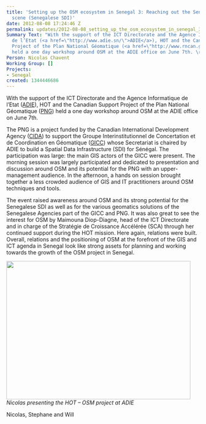 ```yaml
---
title: 'Setting up the OSM ecosystem in Senegal 3: Reaching out the Senegalese geomatics
  scene (Senegalese SDI)'
date: 2012-08-08 17:24:46 Z
permalink: updates/2012-08-08_setting_up_the_osm_ecosystem_in_senegal_3_reaching_out_the_senegalese_geomatics_
Summary Text: "With the support of the ICT Directorate and the Agence Informatique
  de l’Etat (<a href=\"http://www.adie.sn/\">ADIE</a>), HOT and the Canadian Support
  Project of the Plan National Géomatique (<a href=\"http://www.rncan.gc.ca/sciences-terre/a-propos/international/collaboration/4618\">PNG</a>)
  held a one day workshop around OSM at the ADIE office on June 7th. \r\n\r\n"
Person: Nicolas Chavent
Working Group: []
Projects:
- Senegal
created: 1344446686
---
```


<p>With the support of the ICT Directorate and the Agence Informatique de l’Etat (<a href="http://www.adie.sn/">ADIE</a>), HOT and the Canadian Support Project of the Plan National Géomatique (<a href="http://www.rncan.gc.ca/sciences-terre/a-propos/international/collaboration/4618">PNG</a>) held a one day workshop around OSM at the ADIE office on June 7th.</p><p>The PNG is a project funded by the Canadian International Development Agency (<a href="http://www.acdi-cida.gc.ca/home">CIDA</a>) to support the Groupe Interinstitutionnel de Concertation et de Coordination en Géomatique (<a href="http://www.en-afrique.info/?plan-national-geomatique-appel-a">GICC</a>) whose Secretariat is chaired by ADIE to build a Spatial Data Infrastructure (SDI) for Sénégal. The participation was large: the main GIS actors of the GICC were present. The morning session was largely participated and dedicated to presentation and discussion around OSM and its potential for the PNG with an upper-management audience. In the afternoon, a hands on session brought together a less crowded audience of GIS and IT practitioners around OSM techniques and tools.</p><p>The event raised awareness around OSM and its strong potential for the Senegalese SDI as well as for the various geomatics solutions of the Senegalese Agencies part of the GICC and PNG. It was also great to see the interest for OSM by Maimouna Diop-Diagne, head of the ICT Directorate and in charge of the Stratégie de Croissance Accélérée (SCA) through her continued support during the HOT mission. Here again, relations were built. Overall, relations and the positioning of OSM at the forefront of the GIS and ICT agenda in Senegal look like strong assets for planning and working towards the growth of the OSM project in Senegal.</p><p><img class="image-large" src="/sites/default/files/styles/large/public/image004_0_0.jpg?itok=lEBceDSd" alt="" width="480" height="360"><br><em>Nicolas presenting the HOT – OSM project at ADIE</em></p><p>Nicolas, Stephane and Will</p>
